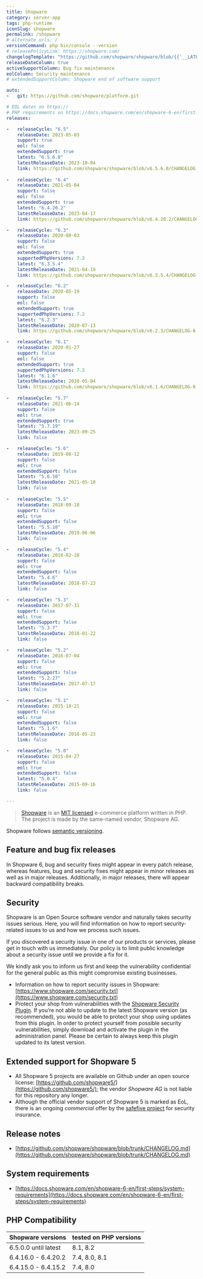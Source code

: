 ```yaml
---
title: Shopware
category: server-app
tags: php-runtime
iconSlug: shopware
permalink: /shopware
# alternate_urls: /
versionCommand: php bin/console --version
# releasePolicyLink: https://shopware.com/
changelogTemplate: "https://github.com/shopware/shopware/blob/{{'__LATEST__'}}/CHANGELOG.md"
releaseDateColumn: true
activeSupportColumn: Bug fix maintenance
eolColumn: Security maintenance
# extendedSupportColumn: Shopware end of software support

auto:
-   git: https://github.com/shopware/platform.git

# EOL dates on https://
# PHP requirements on https://docs.shopware.com/en/shopware-6-en/first-steps/system-requirements
releases:

-   releaseCycle: "6.5"
    releaseDate: 2023-05-03
    support: true
    eol: false
    extendedSupport: true
    latest: "6.5.6.0"
    latestReleaseDate: 2023-10-04
    link: https://github.com/shopware/shopware/blob/v6.5.6.0/CHANGELOG.md
        
-   releaseCycle: "6.4"
    releaseDate: 2021-05-04
    support: false
    eol: false
    extendedSupport: true
    latest: "6.4.20.2"
    latestReleaseDate: 2023-04-17
    link: https://github.com/shopware/shopware/blob/v6.4.20.2/CHANGELOG.md

-   releaseCycle: "6.3"
    releaseDate: 2020-08-03
    support: false
    eol: false
    extendedSupport: true
    supportedPhpVersions: 7.2
    latest: "6.3.5.4"
    latestReleaseDate: 2021-04-19
    link: https://github.com/shopware/shopware/blob/v6.3.5.4/CHANGELOG.md

-   releaseCycle: "6.2"
    releaseDate: 2020-05-19
    support: false
    eol: false
    extendedSupport: true
    supportedPhpVersions: 7.2
    latest: "6.2.3"
    latestReleaseDate: 2020-07-13
    link: https://github.com/shopware/shopware/blob/v6.2.3/CHANGELOG-6.2.md

-   releaseCycle: "6.1"
    releaseDate: 2020-01-27
    support: false
    eol: false
    extendedSupport: true
    supportedPhpVersions: 7.2
    latest: "6.1.6"
    latestReleaseDate: 2020-05-04
    link: https://github.com/shopware/shopware/blob/v6.1.6/CHANGELOG-6.1.md
    
-   releaseCycle: "5.7"
    releaseDate: 2021-06-14
    support: false
    eol: true
    extendedSupport: true
    latest: "5.7.19"
    latestReleaseDate: 2023-09-25
    link: false

-   releaseCycle: "5.6"
    releaseDate: 2019-08-12
    support: false
    eol: true
    extendedSupport: false
    latest: "5.6.10"
    latestReleaseDate: 2021-05-10
    link: false
    
-   releaseCycle: "5.5"
    releaseDate: 2018-09-18
    support: false
    eol: true
    extendedSupport: false
    latest: "5.5.10"
    latestReleaseDate: 2019-06-06
    link: false

-   releaseCycle: "5.4"
    releaseDate: 2018-02-28
    support: false
    eol: true
    extendedSupport: false
    latest: "5.4.6"
    latestReleaseDate: 2018-07-23
    link: false

-   releaseCycle: "5.3"
    releaseDate: 2017-07-31
    support: false
    eol: true
    extendedSupport: false
    latest: "5.3.7"
    latestReleaseDate: 2018-01-22
    link: false

-   releaseCycle: "5.2"
    releaseDate: 2016-07-04
    support: false
    eol: true
    extendedSupport: false
    latest: "5.2.27"
    latestReleaseDate: 2017-07-17
    link: false

-   releaseCycle: "5.1"
    releaseDate: 2015-10-21
    support: false
    eol: true
    extendedSupport: false
    latest: "5.1.6"
    latestReleaseDate: 2016-05-23
    link: false

-   releaseCycle: "5.0"
    releaseDate: 2015-04-27
    support: false
    eol: true
    extendedSupport: false
    latest: "5.0.4"
    latestReleaseDate: 2015-09-16
    link: false

---
```


> [Shopware](https://shopware.com) is an [MIT licensed](https://github.com/shopware/platform/blob/trunk/LICENSE)
> e-commerce platform written in PHP. The project is made by the same-named vendor, Shopware AG.

Shopware follows [semantic versioning](https://semver.org/).

## Feature and bug fix releases

In Shopware 6, bug and security fixes might appear in every patch release, whereas features, bug and security fixes might appear in minor releases as well as in major releases. Additionally, in major releases, there will appear backward compatibility breaks. 

## Security

Shopware is an Open Source software vendor and naturally takes security issues serious. Here, you will find information on how to report security-related issues to us and how we process such issues.

If you discovered a security issue in one of our products or services, please get in touch with us immediately. Our policy is to limit public knowledge about a security issue until we provide a fix for it.

We kindly ask you to inform us first and keep the vulnerability confidential for the general public as this might compromise existing businesses.

* Information on how to report security issues in Shopware: [https://www.shopware.com/security.txt](https://www.shopware.com/security.txt) 
* Protect your shop from vulnerabilities with the [Shopware Security Plugin](https://store.shopware.com/en/swag575294366635f/shopware-security-plugin.html). If you’re not able to update to the latest Shopware version (as recommended), you would be able to protect your shop using updates from this plugin. In order to protect yourself from possible security vulnerabilities, simply download and activate the plugin in the administration panel. Please be certain to always keep this plugin updated to its latest version.  
 

## Extended support for Shopware 5

* All Shopware 5 projects are available on Github under an open source license: [https://github.com/shopware5/](https://github.com/shopware5/); the vendor _Shopware AG_ is not liable for this repository any longer.
* Although the official vendor support of Shopware 5 is marked as EoL, there is an ongoing _commercial_ offer by the [safefive project](https://safefive.de/en/home/) for security insurance.

## Release notes

* [https://github.com/shopware/shopware/blob/trunk/CHANGELOG.md](https://github.com/shopware/shopware/blob/trunk/CHANGELOG.md)

## System requirements

* [https://docs.shopware.com/en/shopware-6-en/first-steps/system-requirements](https://docs.shopware.com/en/shopware-6-en/first-steps/system-requirements)

## PHP Compatibility

| Shopware versions | tested on PHP versions |
| -------- | ------- |
| 6.5.0.0 until latest | 8.1, 8.2 |
| 6.4.16.0 - 6.4.20.2 | 7.4, 8.0, 8.1 |
| 6.4.15.0 - 6.4.15.2 | 7.4, 8.0 |
